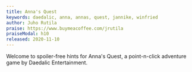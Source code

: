 ```yaml
---
title: Anna's Quest
keywords: daedalic, anna, annas, quest, jannike, winfried
author: Juho Rutila
praise: https://www.buymeacoffee.com/jrutila
praiseModal: h10
released: 2020-11-10
---
```


Welcome to spoiler-free hints for Anna's Quest, a point-n-click adventure game by Daedalic Entertainment.
